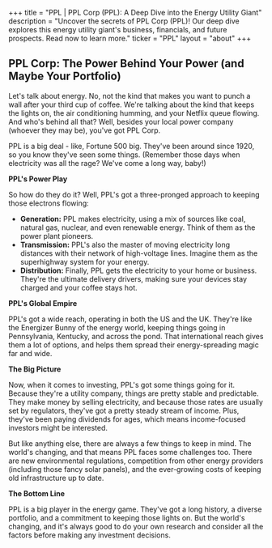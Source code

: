 +++
title = "PPL |  PPL Corp (PPL): A Deep Dive into the Energy Utility Giant"
description = "Uncover the secrets of PPL Corp (PPL)! Our deep dive explores this energy utility giant's business, financials, and future prospects. Read now to learn more."
ticker = "PPL"
layout = "about"
+++

        


## PPL Corp:  The Power Behind Your Power (and Maybe Your Portfolio)

Let's talk about energy. No, not the kind that makes you want to punch a wall after your third cup of coffee. We're talking about the kind that keeps the lights on, the air conditioning humming, and your Netflix queue flowing.  And who's behind all that? Well, besides your local power company (whoever they may be), you've got PPL Corp.

PPL is a big deal - like, Fortune 500 big.  They've been around since 1920, so you know they've seen some things. (Remember those days when electricity was all the rage?  We've come a long way, baby!)  

**PPL's Power Play**

So how do they do it? Well, PPL's got a three-pronged approach to keeping those electrons flowing:

* **Generation:**  PPL makes electricity, using a mix of sources like coal, natural gas, nuclear, and even renewable energy.  Think of them as the power plant pioneers.
* **Transmission:**  PPL's also the master of moving electricity long distances with their network of high-voltage lines.  Imagine them as the superhighway system for your energy.
* **Distribution:**  Finally, PPL gets the electricity to your home or business.  They're the ultimate delivery drivers, making sure your devices stay charged and your coffee stays hot. 

**PPL's Global Empire**

PPL's got a wide reach, operating in both the US and the UK.  They're like the Energizer Bunny of the energy world, keeping things going in Pennsylvania, Kentucky, and across the pond.  That international reach gives them a lot of options, and helps them spread their energy-spreading magic far and wide. 

**The Big Picture**

Now, when it comes to investing, PPL's got some things going for it.  Because they're a utility company, things are pretty stable and predictable.  They make money by selling electricity, and because those rates are usually set by regulators, they've got a pretty steady stream of income.  Plus, they've been paying dividends for ages, which means income-focused investors might be interested. 

But like anything else, there are always a few things to keep in mind.  The world's changing, and that means PPL faces some challenges too.  There are new environmental regulations, competition from other energy providers (including those fancy solar panels), and the ever-growing costs of keeping old infrastructure up to date.  

**The Bottom Line**

PPL is a big player in the energy game. They've got a long history, a diverse portfolio, and a commitment to keeping those lights on.  But the world's changing, and it's always good to do your own research and consider all the factors before making any investment decisions. 

        